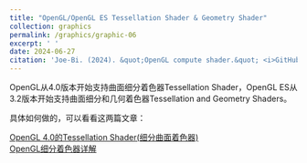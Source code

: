 ```yaml
---
title: "OpenGL/OpenGL ES Tessellation Shader & Geometry Shader"
collection: graphics
permalink: /graphics/graphic-06
excerpt: ' '
date: 2024-06-27
citation: 'Joe-Bi. (2024). &quot;OpenGL compute shader.&quot; <i>GitHub Joe-Bi of blog</i>'
---
```

   
OpenGL从4.0版本开始支持曲面细分着色器Tessellation Shader，OpenGL ES从3.2版本开始支持曲面细分和几何着色器Tessellation and Geometry Shaders。  

具体如何做的，可以看看这两篇文章：

[OpenGL 4.0的Tessellation Shader(细分曲面着色器)](https://www.cnblogs.com/zenny-chen/p/4280100.html)
<br />
[OpenGL细分着色器详解](https://blog.csdn.net/aoxuestudy/article/details/124116047)











